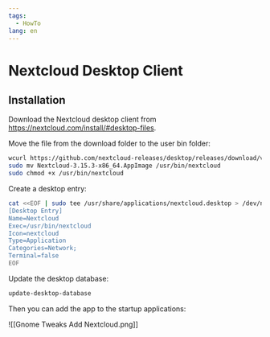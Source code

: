 ```yaml
---
tags:
  - HowTo
lang: en
---
```

# Nextcloud Desktop Client

## Installation

Download the Nextcloud desktop client from <https://nextcloud.com/install/#desktop-files>.

Move the file from the download folder to the user bin folder:

```bash
wcurl https://github.com/nextcloud-releases/desktop/releases/download/v3.15.3/Nextcloud-3.15.3-x86_64.AppImage
sudo mv Nextcloud-3.15.3-x86_64.AppImage /usr/bin/nextcloud
sudo chmod +x /usr/bin/nextcloud
```

Create a desktop entry:

```bash
cat <<EOF | sudo tee /usr/share/applications/nextcloud.desktop > /dev/null
[Desktop Entry]
Name=Nextcloud
Exec=/usr/bin/nextcloud
Icon=nextcloud
Type=Application
Categories=Network;
Terminal=false
EOF
```

Update the desktop database:

```bash
update-desktop-database
```

Then you can add the app to the startup applications:

![[Gnome Tweaks Add Nextcloud.png]]